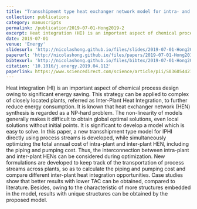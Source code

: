 ```yaml
---
title: "Transshipment type heat exchanger network model for intra- and inter-plant heat integration using process streams"
collection: publications
category: manuscripts
permalink: /publication/2019-07-01-Hong2019-2
excerpt: Heat integration (HI) is an important aspect of chemical process design owing to significant energy saving. This strategy can be applied to complex of closely located plants, referred as Inter-Plant Heat Integration, to further reduce energy consumption. It is known that heat exchanger network (HEN) synthesis is regarded as a NP-hard problem. The non-linearity of models generally makes it difficult to obtain global optimal solutions, even local solutions without initial points. It is significant to develop a model which is easy to solve. In this paper, a new transshipment type model for IPHI directly using process streams is developed, while simultaneously optimizing the total annual cost of intra-plant and inter-plant HEN, including the piping and pumping cost. Thus, the interconnection between intra-plant and inter-plant HENs can be considered during optimization. New formulations are developed to keep track of the transportation of process streams across plants, so as to calculate the piping and pumping cost and compare different inter-plant heat integration opportunities. Case studies show that better results with lower TAC can be obtained, compared to literature. Besides, owing to the characteristic of more structures embedded in the model, results with unique structures can be obtained by the proposed model.
date: 2019-07-01
venue: 'Energy'
slidesurl: 'http://nicolashong.github.io/files/slides/2019-07-01-Hong2019-2.pdf'
paperurl: 'http://nicolashong.github.io/files/papers/2019-07-01-Hong2019-2.pdf'
bibtexurl: 'http://nicolashong.github.io/files/bibtex/2019-07-01-Hong2019-2.bib'
citation: '10.1016/j.energy.2019.04.112'
paperlink: https://www.sciencedirect.com/science/article/pii/S0360544219307455
---
```


Heat integration (HI) is an important aspect of chemical process design owing to significant energy saving. This strategy can be applied to complex of closely located plants, referred as Inter-Plant Heat Integration, to further reduce energy consumption. It is known that heat exchanger network (HEN) synthesis is regarded as a NP-hard problem. The non-linearity of models generally makes it difficult to obtain global optimal solutions, even local solutions without initial points. It is significant to develop a model which is easy to solve. In this paper, a new transshipment type model for IPHI directly using process streams is developed, while simultaneously optimizing the total annual cost of intra-plant and inter-plant HEN, including the piping and pumping cost. Thus, the interconnection between intra-plant and inter-plant HENs can be considered during optimization. New formulations are developed to keep track of the transportation of process streams across plants, so as to calculate the piping and pumping cost and compare different inter-plant heat integration opportunities. Case studies show that better results with lower TAC can be obtained, compared to literature. Besides, owing to the characteristic of more structures embedded in the model, results with unique structures can be obtained by the proposed model.
